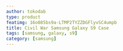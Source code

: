 ```yaml
---
author: tokodab
type: product
featimg: 16o085bs9a-LTMP2TYZZDGFlyvSC4umpb
title: Civil War Samsung Galaxy S9 Case
tags: [samsung, galaxy, s9]
category: [samsung]
---
```

